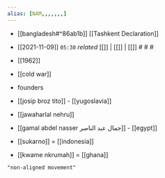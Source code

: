 ```yaml
---
alias: [NAM,,,,,,,]
---
```

- [[bangladesh#^86ab1b]] [[Tashkent Declaration]]

- [[2021-11-09]] `05:30` _related_ [[]] | [[]] | [[]] # # #
- [[1962]]

- [[cold war]]
- founders
- [[josip broz tito]] - [[yugoslavia]]
- [[jawaharlal nehru]]
- [[gamal abdel nasser جمال عبد الناصر]] - [[egypt]]
- [[sukarno]] = [[indonesia]]
- [[kwame nkrumah]] = [[ghana]]
```query 2021-11-09 05:30
"non-aligned movement"
```